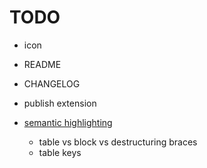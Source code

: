 # TODO

- icon
- README
- CHANGELOG
- publish extension

- [semantic highlighting](https://code.visualstudio.com/api/language-extensions/semantic-highlight-guide)
  - table vs block vs destructuring braces
  - table keys
